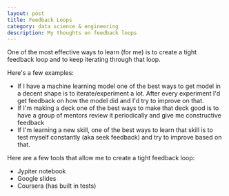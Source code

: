 ```yaml
---
layout: post
title: Feedback Loops
category: data science & engineering
description: My thoughts on feedback loops
---
```


One of the most effective ways to learn (for me) is to create a tight feedback loop and to keep iterating through that loop. 

Here\'s a few examples:

- If I have a machine learning model one of the best ways to get model in a decent shape is to iterate/experiment a lot. After every experiment I\'d get feedback on how the model did and I\'d try to improve on that.
- If I\'m making a deck one of the best ways to make that deck good is to have a group of mentors review it periodically and give me constructive feedback
- If I\'m learning a new skill, one of the best ways to learn that skill is to test myself constantly (aka seek feedback) and try to improve based on that.

Here are a few tools that allow me to create a tight feedback loop:

- Jypiter notebook
- Google slides
- Coursera (has built in tests)

